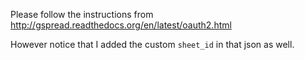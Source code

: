 Please follow the instructions from http://gspread.readthedocs.org/en/latest/oauth2.html

However notice that I added the custom `sheet_id` in that json as well.